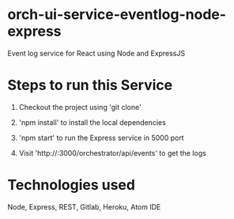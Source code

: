 # orch-ui-service-eventlog-node-express
Event log service for React using Node and ExpressJS

# Steps to run this Service

1. Checkout the project using 'git clone'

2. 'npm install' to install the local dependencies

3. 'npm start' to run the Express service in 5000 port

4. Visit 'http://<host>:3000/orchestrator/api/events' to get the logs

# Technologies used
Node, Express, REST, Gitlab, Heroku, Atom IDE
 
